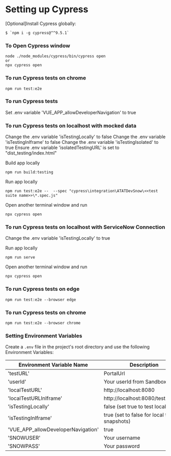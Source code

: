 # Setting up Cypress

[Optional]Install Cypress globally:

```
$ `npm i -g cypress@^^9.5.1`
```

### To Open Cypress window

```
node ./node_modules/cypress/bin/cypress open
or
npx cypress open

```

### To run Cypress tests on chrome

```
npm run test:e2e
```

### To run Cypress tests

Set .env variable 'VUE_APP_allowDeveloperNavigation' to true

### To run Cypress tests on localhost with mocked data

Change the .env variable 'isTestingLocally' to false
Change the .env variable 'isTestingInIframe' to false
Change the .env variable 'isTestingIsolated' to true
Ensure .env variable 'isolatedTestingURL' is set to "dist_testing/index.html"

Build app locally

```
npm run build:testing
```

Run app locally

```
npm run test:e2e --  --spec "cypress\integration\ATATDevSnow\<<test suite name>>\*.spec.js"
```

Open another terminal window and run

```
npx cypress open
```

### To run Cypress tests on localhost with ServiceNow Connection

Change the .env variable 'isTestingLocally' to true

Run app locally

```
npm run serve
```

Open another terminal window and run

```
npx cypress open
```

### To run Cypress tests on edge

```
npm run test:e2e --browser edge
```

### To run Cypress tests on chrome

```
npm run test:e2e --browser chrome
```

### Setting Environment Variables

Create a `.env` file in the project's root directory and use the following Environment Variables:

| Environment Variable Name          | Description                                    |
| ---------------------------------- | ---------------------------------------------- |
| 'testURL'                          | PortalUrl                                      |
| 'userId'                           | Your userId from Sandbox.                      |
| 'localTestURL'                     | http://localhost:8080                          |
| 'localTestURLInIframe'             | http://localhost:8080/testing.html             |
| 'isTestingLocally'                 | false (set true to test locally)               |
| 'isTestingInIframe'                | true (set to false for local to see snapshots) |
| 'VUE_APP_allowDeveloperNavigation' | true                                           |
| 'SNOWUSER'                         | Your username                                  |
| 'SNOWPASS'                         | Your password                                  |

```

```
